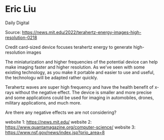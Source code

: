 # Eric Liu

Daily Digital

Source: https://news.mit.edu/2022/terahertz-energy-images-high-resolution-0218

Credit card-sized device focuses terahertz energy to generate high-resolution images

The miniaturization and higher frequencies of the potential device can help make imaging faster and higher resolution. As we've seen with some existing technology, as you make it portable and easier to use and useful, the technologu will be adapted rather quickly.

Terahertz waves are super high frequency and have the health benefit of x-rays without the negative effect. The device is smaller and more precise and some applications could be used for imaging in automobiles, drones, military applications, and much more.

Are there any negative effects we are not considering?


website 1: https://news.mit.edu/
website 2: https://www.quantamagazine.org/computer-science/
website 3: https://www.nsf.gov/news/index.jsp?prio_area=8
